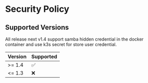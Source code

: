 # Security Policy

## Supported Versions

All release next v1.4 support samba hidden credential in the docker container and use k3s secret for store user credential.

| Version | Supported          |
| ------- | ------------------ |
| >= 1.4   | :white_check_mark: |
| <= 1.3   | :x:                |


